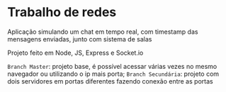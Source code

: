 # Trabalho de redes

Aplicação simulando um chat em tempo real, com timestamp das mensagens enviadas, junto com sistema de salas

Projeto feito em Node, JS, Express e Socket.io

`Branch Master`: projeto base, é possível acessar várias vezes no mesmo navegador ou utilizando o ip mais porta;
`Branch Secundária`: projeto com dois servidores em portas diferentes fazendo conexão entre as portas
